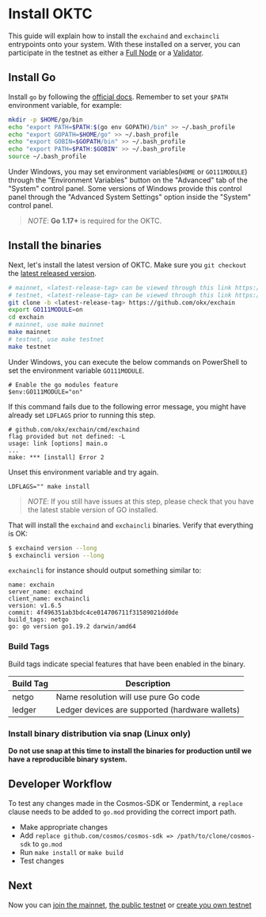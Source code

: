 # Install OKTC

This guide will explain how to install the `exchaind` and `exchaincli` entrypoints
onto your system. With these installed on a server, you can participate in the
testnet as either a [Full Node](/dev/quick-start/join-oktc-mainnet.html) or a
[Validator](/dev/core-concepts/validator/validators-guide-cli.html).

## Install Go

Install `go` by following the [official docs](https://golang.org/doc/install).
Remember to set your `$PATH` environment variable, for example:

```bash
mkdir -p $HOME/go/bin
echo "export PATH=$PATH:$(go env GOPATH)/bin" >> ~/.bash_profile
echo "export GOPATH=$HOME/go" >> ~/.bash_profile
echo "export GOBIN=$GOPATH/bin" >> ~/.bash_profile
echo "export PATH=$PATH:$GOBIN" >> ~/.bash_profile
source ~/.bash_profile
```
Under Windows, you may set environment variables(`HOME` or `GO111MODULE`) through the "Environment Variables" 
button on the "Advanced" tab of the "System" control panel. Some versions of Windows 
provide this control panel through the "Advanced System Settings" option inside the 
"System" control panel.

> _NOTE_: **Go 1.17+** is required for the OKTC.


## Install the binaries

Next, let's install the latest version of OKTC. Make sure you `git checkout` the [latest released version](https://github.com/okx/exchain/releases).

```bash
# mainnet, <latest-release-tag> can be viewed through this link https://github.com/okx/exchain/releases/latest
# testnet, <latest-release-tag> can be viewed through this link https://github.com/okx/exchain/releases, and use latest pre-release version
git clone -b <latest-release-tag> https://github.com/okx/exchain
export GO111MODULE=on
cd exchain 
# mainnet, use make mainnet
make mainnet
# testnet, use make testnet
make testnet
```
Under Windows, you can execute the below commands on PowerShell to set the environment variable `GO111MODULE`.
```shell script
# Enable the go modules feature
$env:GO111MODULE="on"
```

If this command fails due to the following error message, you might have already set `LDFLAGS` prior to running this step.

```
# github.com/okx/exchain/cmd/exchaind
flag provided but not defined: -L
usage: link [options] main.o
...
make: *** [install] Error 2
```

Unset this environment variable and try again.

```
LDFLAGS="" make install
```

> _NOTE_: If you still have issues at this step, please check that you have the latest stable version of GO installed.

That will install the `exchaind` and `exchaincli` binaries. Verify that everything is OK:

```bash
$ exchaind version --long
$ exchaincli version --long
```

`exchaincli` for instance should output something similar to:

```shell
name: exchain
server_name: exchaind
client_name: exchaincli
version: v1.6.5
commit: 4f496351ab3bdc4ce014706711f31589021dd0de
build_tags: netgo
go: go version go1.19.2 darwin/amd64
```

### Build Tags

Build tags indicate special features that have been enabled in the binary.

| Build Tag | Description                                     |
| --------- | ----------------------------------------------- |
| netgo     | Name resolution will use pure Go code           |
| ledger    | Ledger devices are supported (hardware wallets) |

### Install binary distribution via snap (Linux only)

**Do not use snap at this time to install the binaries for production until we have a reproducible binary system.**

## Developer Workflow

To test any changes made in the Cosmos-SDK or Tendermint, a `replace` clause needs to be added to `go.mod` providing the correct import path.

- Make appropriate changes
- Add `replace github.com/cosmos/cosmos-sdk => /path/to/clone/cosmos-sdk` to `go.mod`
- Run `make install` or `make build`
- Test changes

## Next

Now you can [join the mainnet](/dev/quick-start/join-oktc-mainnet.html), [the public testnet](/dev/quick-start/join-oktc-testnet.html) or [create you own testnet](/dev/quick-start/deploy-you-own-oktc-testnet.html)
